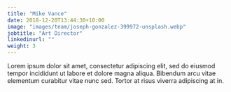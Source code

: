 ```yaml
---
title: "Mike Vance"
date: 2018-12-20T13:44:30+10:00
image: "images/team/joseph-gonzalez-399972-unsplash.webp"
jobtitle: "Art Director"
linkedinurl: ""
weight: 3
---
```


Lorem ipsum dolor sit amet, consectetur adipiscing elit, sed do eiusmod tempor incididunt ut labore et dolore magna aliqua. Bibendum arcu vitae elementum curabitur vitae nunc sed. Tortor at risus viverra adipiscing at in.
